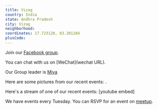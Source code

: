 ```yaml
---
title: Vizag
country: India
state: Andhra Pradesh
city: Vizag
neighborhood: 
coordinates: 17.723128, 83.301284
plusCode:
---
```

Join our [Facebook group](https://www.facebook.com/groups/free.code.camp.vizag).

You can chat with us on [WeChat](wechat URL).

Our Group leader is [Miya](freecodecamp.org/miya)

Here are some pictures from our recent events:
![]().

Here's a stream of one of our recent events:
[youtube embed]

We have events every Tuesday. You can RSVP for an event on [meetup](meetupurl).
